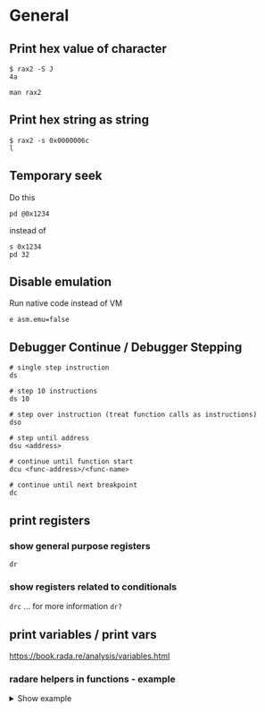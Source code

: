 # General

## Print hex value of character

```text
$ rax2 -S J
4a

man rax2
```

## Print hex string as string

```text
$ rax2 -s 0x0000006c
l
```

## Temporary seek

Do this

```text
pd @0x1234
```

instead of

```text
s 0x1234
pd 32
```

## Disable emulation

Run native code instead of VM

```text
e asm.emu=false
```

## Debugger Continue / Debugger Stepping

```text
# single step instruction
ds

# step 10 instructions
ds 10

# step over instruction (treat function calls as instructions) 
dso

# step until address
dsu <address>

# continue until function start
dcu <func-address>/<func-name>

# continue until next breakpoint
dc
```

## print registers

### show general purpose registers

`dr`

### show registers related to conditionals

`drc` ... for more information `dr?`

## print variables / print vars

<https://book.rada.re/analysis/variables.html>

### radare helpers in functions - example

<details><summary>Show example</summary><p>

```text
[0x55a216e282ec]> afvf
0x00000024  var_1ch:   int64_t
0x00000020  var_18h:   int64_t
0x00000010  var_8h:    int64_t
0xffffffffffffffee  arg2:      int64_t
0xfffffffffffffff2  arg1:      int64_t
[0x55a216e282ec]> afvd var_18h
pf q @rbp-0x18
[0x55a216e282ec]> afvd var_8h
pf q @rbp-0x8
[0x55a216e282ec]> afvd arg1
pf r (rdi)
[0x55a216e282ec]> x/s @rdi
0x7ffecd9b3fb9 ex17.db.dat
0x7ffecd9b3fc4 l
0x7ffecd9b3fc6 /Users/florian.begusch/Desktop/c-exercises/a.out
[0x55a216e282ec]> ps @rdi
ex17.db.dat
[0x55a216e282ec]> afvd arg2
pf r (rsi)
[0x55a216e282ec]> ps @rsi
\xff\xff\xff\xff\xff\xff\xff\xff\xff\xff\xff\xff\xff\xff\xff\xff\xff\xff\xff\xff\xff\xff\xff\xff\xff\xff\xff\xff\xff\xff\xff\xff\xff\xff\xff\xff\xff\xff\xff\xff\xff\xff\xff\xff\xff\xff\xff\xff\xff\xff\xff\xff\xff\xff\xff\xff\xff\xff\xff\xff\xff\xff\xff\xff\xff\xff\xff\xff\xff\xff\xff\xff\xff\xff\xff\xff\xff\xff\xff\xff\xff\xff\xff\xff\xff\xff\xff\xff\xff\xff\xff\xff\xff\xff\xff\xff\xff\xff\xff\xff\xff\xff\xff\xff\xff\xff\xff\xff\xff\xff\xff\xff\xff\xff\xff\xff\xff\xff\xff\xff\xff\xff\xff\xff\xff\xff\xff\xff\xff\xff\xff\xff\xff\xff\xff\xff\xff\xff\xff\xff\xff\xff\xff\xff\xff\xff\xff\xff\xff\xff\xff\xff\xff\xff\xff\xff\xff\xff\xff\xff\xff\xff\xff\xff\xff\xff\xff\xff\xff\xff\xff\xff\xff\xff\xff\xff\xff\xff\xff\xff\xff\xff\xff\xff\xff\xff\xff\xff\xff\xff\xff\xff\xff\xff\xff\xff\xff\xff\xff\xff\xff\xff\xff\xff\xff\xff\xff\xff\xff\xff\xff\xff\xff\xff\xff\xff\xff\xff\xff\xff\xff\xff\xff\xff\xff\xff\xff\xff\xff\xff\xff\xff\xff\xff\xff\xff\xff\xff\xff\xff\xff\xff\xff\xff\xff\xff\xff\xff\xff\xff\xff\xff\xff\xff\xff\xff
[0x55a216e282ec]> px 1 @rsi
- offset -  6C6D 6E6F 7071 7273 7475 7677 7879 7A7B  CDEF0123456789AB
0x0000006c  ff                                       .
[0x55a216e282ec]> px 1 @rdi
- offset -      B9BA BBBC BDBE BFC0 C1C2 C3C4 C5C6 C7C8  9ABCDEF012345678
0x7ffecd9b3fb9  65                                       e
[0x55a216e282ec]> afvd arg1
pf r (rdi)
[0x55a216e282ec]> pf r (rdi)
  : rdi : 0x7ffecd9b3fb9
[0x55a216e282ec]> px 1 @ 0x7ffecd9b3fb9
- offset -      B9BA BBBC BDBE BFC0 C1C2 C3C4 C5C6 C7C8  9ABCDEF012345678
0x7ffecd9b3fb9  65                                       e

# ah this is actually a hardcoded character literal, no resolvable `rax2 -s 0x0000006c`
[0x55a216e282ec]> pf r (rsi)
  : rsi : 0x0000006c

```

</p></details>
